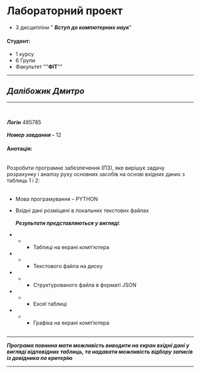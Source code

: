 # Лабораторний проект
- З  дисципліни " ***Вступ до компютерних наук***"
#### Студент:
- 1 курсу
- 6 Групи
- Факультет ""**ФІТ**""
<hr>

## ***Далібожик Дмитро***
<hr> 
<br> 

***Логін***
485785 <br>
<br>
***Номер завдання -*** 12

#### Анотація:
<br> Розробити програмне забезпечення (ПЗ), яке вирішує задачу розрахунку і аналізу руху основних засобів
на основі вхідних даних з таблиць 1 і 2:
######
- Мова програмування – PYTHON
- Вхідні дані розміщені в локальних текстових файлах <br>
<br> ***Результати представляються у вигляді***:

- - - Таблиці на екрані комп’ютера
- - - Текстового файла на диску
- - - Структурованого файла в форматі JSON
- - - Excel таблиці
- - - Графіка на екрані комп’ютера
##
<hr>

***Програма повинна мати можливість виводити на екран вхідні дані у вигляді
відповідних таблиць, та надавати можливість відбору записів із довідника по
критерію***
<hr>

